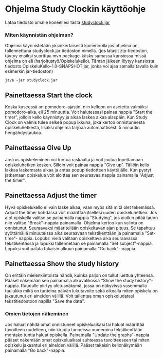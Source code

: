 # Ohjelma Study Clockin käyttöohje

Lataa tiedosto omalle koneellesi tästä [studyclock.jar](https://github.com/Mazaalto/ot-harjoitustyo2020/releases/tag/1.1)

### Miten käynnistän ohjelman?
Ohjelma käynnistetään yksinkertaisesti komennolla jos ohjelma on tallennettuna studyclock.jar tiedoston nimellä. (jos latasit zip-tiedoston, täytyy ensiksi suorittaa mvn package-käsky samassa kansiossa missä ohjelma on eli (harjoitustyö/Opiskelukello). Tämän jälkeen löytyy kansiosta tiedosto OpiskeluKello-1.0-SNAPSHOT.jar, jonka voi ajaa samalla tavalla kuin esimerkin jar-tiedoston)


```
java -jar studyclock.jar 
```

## Painettaessa Start the clock
Koska kyseessä on pomodoro-ajastin, niin kelloon on asetettu valmiiksi pomodoro-aika, eli 25 minuuttia. Voit halutessasi painaa nappia "Start the timer", jolloin kello käynnistyy ja alkaa laskea aikaa alaspäin. Kun Study Clock on valmis tulee selkeä popup ikkuna, joka kertoo onnistuneesta opiskeluhetkestä, lisäksi ohjelma tarjoaa automaattisesti 5 minuutin hengähdystaukoa.

## Painettaessa Give Up
Joskus opiskeleminen voi tuntua raskaalta ja voit joutua lopettamaan opiskeluhetken kesken. Silloin voit painaa nappia "Give up". Tällöin kello lakkaa laskemasta aikaa ja antaa popup tiedotteen käyttäjälle. Kun pystyt jatkamaan opiskelua voit aloittaa sen seuraavaa nappia painamalla "Adjust the timer".

## Painettaessa Adjust the timer
Hyvä opiskelukello ei vain laske aikaa, vaan myös sitä mitä olet tekemässä. Adjust the timer kohdassa voit määrittää itsellesi uuden opiskeluhetken. Jos aiot opiskella valitse se painamalla nappia "Studying", jos aiotkin pitää tauon niin valitse "Break"-nappia painamalla. Ohjelma kertoo kun valinta on onnistunut.
Seuraavaksi määritellään opiskeltavan ajan pituus. Se tapahtuu syöttämällä minuuteissa aika seuraavaan tekstikenttään ja painamalla "Set-time"- nappia. Lopuksi vielä valitaan opiskeltava aika seuraavassa tekstikentässä ja lopuksi tallennetaan se painamalla "Set subject"-nappia. 
Lopuksi voit palata takaisin alkuun painamalla "Go back"- nappia.

## Painettaessa Show the study history
On erittäin mielenkiintoista nähdä, kuinka paljon on tullut luettua yhteensä. Pääset näkemään sen painamalla alkuvalikossa "Show the study history"-nappia. Ruudulle piirtyy oletusnäkymä, jossa on näkyvissä vasemmalla taulukko mikä on tunteina päivän lukutavoite sekä oikealla miten opiskelu on jakautunut eri aineiden välillä. Voit tallentaa oman opiskeludatasi tekstitiedostoon napilla "Save the data".

### Omien tietojen näkeminen
Jos haluat nähdä omat onnistuneet opiskeluaikasi tai haluat määrittää tavoitteen uudelleen, niin kirjoita tunneissa numeroina tekstikenttään montako tuntia haluat opiskella.
Painamalla "Update the graphs"-nappia pääset näkemään omat opiskeluaikasi suhteessa tavoitteeseen tai miten opiskelu jakaantui eri aineiden välillä. Pääset takaisin kellonäkymään painamalla "Go back"-nappia.

